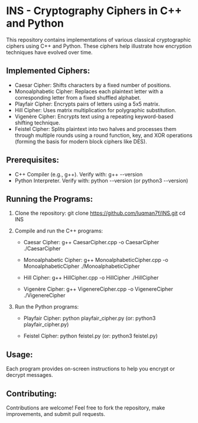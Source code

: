 INS - Cryptography Ciphers in C++ and Python
=============================================

This repository contains implementations of various classical cryptographic ciphers using C++ and Python. These ciphers help illustrate how encryption techniques have evolved over time.

Implemented Ciphers:
--------------------
- Caesar Cipher: Shifts characters by a fixed number of positions.
- Monoalphabetic Cipher: Replaces each plaintext letter with a corresponding letter from a fixed shuffled alphabet.
- Playfair Cipher: Encrypts pairs of letters using a 5x5 matrix.
- Hill Cipher: Uses matrix multiplication for polygraphic substitution.
- Vigenère Cipher: Encrypts text using a repeating keyword-based shifting technique.
- Feistel Cipher: Splits plaintext into two halves and processes them through multiple rounds using a round function, key, and XOR operations (forming the basis for modern block ciphers like DES).

Prerequisites:
--------------
- C++ Compiler (e.g., g++). Verify with:
    g++ --version
- Python Interpreter. Verify with:
    python --version
    (or python3 --version)

Running the Programs:
---------------------
1. Clone the repository:
    git clone https://github.com/luqman7f/INS.git
    cd INS

2. Compile and run the C++ programs:

    - Caesar Cipher:
          g++ CaesarCipher.cpp -o CaesarCipher
          ./CaesarCipher

    - Monoalphabetic Cipher:
          g++ MonoalphabeticCipher.cpp -o MonoalphabeticCipher
          ./MonoalphabeticCipher

    - Hill Cipher:
          g++ HillCipher.cpp -o HillCipher
          ./HillCipher

    - Vigenère Cipher:
          g++ VigenereCipher.cpp -o VigenereCipher
          ./VigenereCipher

3. Run the Python programs:

    - Playfair Cipher:
          python playfair_cipher.py
          (or: python3 playfair_cipher.py)

    - Feistel Cipher:
          python feistel.py
          (or: python3 feistel.py)

Usage:
------
Each program provides on-screen instructions to help you encrypt or decrypt messages.

Contributing:
-------------
Contributions are welcome! Feel free to fork the repository, make improvements, and submit pull requests.
